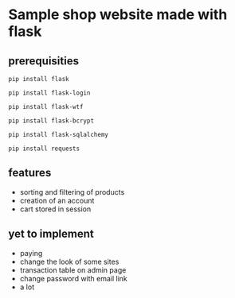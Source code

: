 # Sample shop website made with flask 

## prerequisities

```
pip install flask

pip install flask-login

pip install flask-wtf

pip install flask-bcrypt

pip install flask-sqlalchemy

pip install requests
```

## features

- sorting and filtering of products
- creation of an account
- cart stored in session

## yet to implement

- paying
- change the look of some sites
- transaction table on admin page
- change password with email link
- a lot
